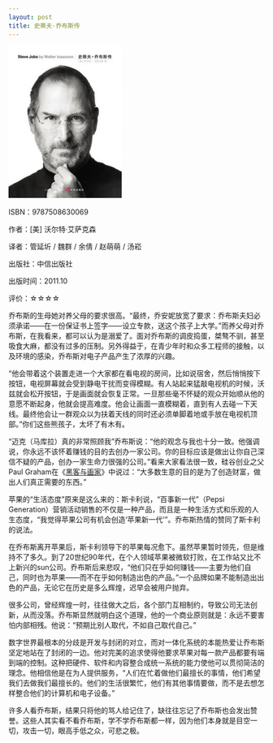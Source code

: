 ```yaml
---
layout: post
title: 史蒂夫·乔布斯传
---
```

<img class="cover" src="/images/2012/02/9787508630069-223x300.jpg" width="223" height="300" />

ISBN：9787508630069

作者：[美] 沃尔特·艾萨克森

译者：管延圻 / 魏群 / 余倩 / 赵萌萌 / 汤崧

出版社：中信出版社

出版时间：2011.10

评价：☆☆☆☆

乔布斯的生母她对养父母的要求很高。“最终，乔安妮放宽了要求：乔布斯夫妇必须承诺——在一份保证书上签字——设立专款，送这个孩子上大学。”而养父母对乔布斯，在我看来，都可以认为是溺爱了。面对乔布斯的调皮捣蛋，桀骜不驯，甚至吸食大麻，都没有过多的压制。另外得益于，在青少年时和众多工程师的接触，以及环境的感染，乔布斯对电子产品产生了浓厚的兴趣。

“他会带着这个装置走进一个大家都在看电视的房间，比如说宿舍，然后悄悄按下按钮，电视屏幕就会受到静电干扰而变得模糊。有人站起来猛敲电视机的时候，沃兹就会松开按钮，于是画面就会恢复正常。一旦那些毫不怀疑的观众开始顺从他的意愿不断起身，他就会提高难度。他会让画面一直模糊着，直到有人去碰一下天线。最终他会让一群观众以为扶着天线的同时还必须单脚着地或手放在电视机顶部。”你们这些熊孩子，太坏了有木有。

“迈克（马库拉）真的非常照顾我”乔布斯说：“他的观念与我也十分一致。他强调说，你永远不该怀着赚钱的目的去创办一家公司。你的目标应该是做出让你自己深信不疑的产品，创办一家生命力很强的公司。”看来大家看法很一致，硅谷创业之父Paul Graham在《<a href="http://book.douban.com/subject/6021440/" target="_blank">黑客与画家</a>》中说过：“大多数生意的目的是为了创造财富，做出人们真正需要的东西。”

苹果的“生活态度”原来是这么来的：斯卡利说，“百事新一代”（Pepsi Generation）营销活动销售的不仅是一种产品，而且是一种生活方式和乐观的人生态度，“我觉得苹果公司有机会创造‘苹果新一代’”。乔布斯热情的赞同了斯卡利的说法。

在乔布斯离开苹果后，斯卡利领导下的苹果每况愈下。虽然苹果暂时领先，但是维持不了多久。到了20世纪90年代，在个人领域苹果被微软打败，在工作站又比不上新兴的sun公司。乔布斯后来悲叹，“他们只在乎如何赚钱——主要为他们自己，同时也为苹果——而不在乎如何制造出色的产品。”一个品牌如果不能制造出出色的产品，无论它在历史是多么辉煌，迟早会被用户抛弃。

很多公司，曾经辉煌一时，往往做大之后，各个部门互相制约，导致公司无法创新，从而没落。乔布斯显然就明白这个道理，他的一个商业原则就是：永远不要害怕内部相残。他说：“预期比别人取代，不如自己取代自己。”

数字世界最根本的分歧是开发与封闭的对立，而对一体化系统的本能热爱让乔布斯坚定地站在了封闭的一边。他对完美的追求使得他要求苹果对每一款产品都要有端到端的控制。这种把硬件、软件和内容整合成统一系统的能力使他可以贯彻简洁的理念。他相信他是在为人提供服务，“人们在忙着做他们最擅长的事情，他们希望我们去做我们最擅长的。他们的生活很繁忙，他们有其他事情要做，而不是去想怎样整合他们的计算机和电子设备。”

许多人看乔布斯，结果只将他的骂人给记住了，缺往往忘记了乔布斯也会发出赞誉。这些人其实看不看乔布斯，学不学乔布斯都一样，因为他们本身就是目空一切，攻击一切，眼高手低之众，可悲之极。
